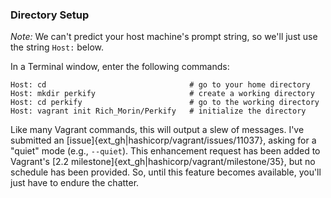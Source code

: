 <!-- Perkify_Install/common_1.md -->

### Directory Setup

*Note:*
We can't predict your host machine's prompt string,
so we'll just use the string `Host:` below.

In a Terminal window, enter the following commands:

    Host: cd                                # go to your home directory
    Host: mkdir perkify                     # create a working directory
    Host: cd perkify                        # go to the working directory
    Host: vagrant init Rich_Morin/Perkify   # initialize the directory

Like many Vagrant commands, this will output a slew of messages.
I've submitted an [issue]{ext_gh|hashicorp/vagrant/issues/11037},
asking for a "quiet" mode (e.g., `--quiet`).
This enhancement request has been added to Vagrant's
[2.2 milestone]{ext_gh|hashicorp/vagrant/milestone/35},
but no schedule has been provided.
So, until this feature becomes available,
you'll just have to endure the chatter.
